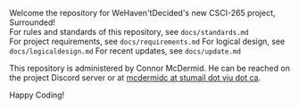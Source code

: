 Welcome the repository for WeHaven'tDecided's new CSCI-265 project, Surrounded!  
For rules and standards of this repository, see `docs/standards.md`  
For project requirements, see `docs/requirements.md`
For logical design, see `docs/logicaldesign.md`
For recent updates, see `docs/update.md`

This repository is administered by Connor McDermid. He can be reached on the project Discord server or at [mcdermidc at stumail dot viu dot ca](mailto:mcdermidc@stumail.viu.ca).

Happy Coding! 


